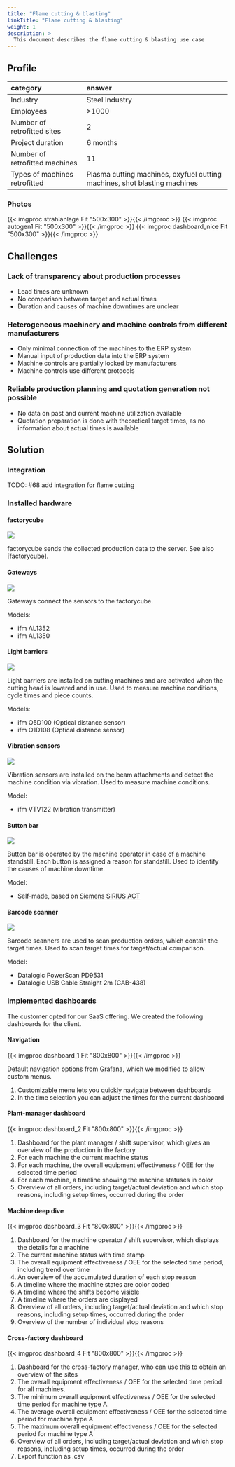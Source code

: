 ```yaml
---
title: "Flame cutting & blasting"
linkTitle: "Flame cutting & blasting"
weight: 1
description: >
  This document describes the flame cutting & blasting use case
---
```


## Profile

| category | answer |
| :---------- | :------------- |
| Industry | Steel Industry |
| Employees | >1000 |
| Number of retrofitted sites | 2 |
| Project duration | 6 months |
| Number of retrofitted machines | 11 |
| Types of machines retrofitted | Plasma cutting machines, oxyfuel cutting machines, shot blasting machines |

### Photos

{{< imgproc strahlanlage Fit "500x300" >}}{{< /imgproc >}}
{{< imgproc autogen1 Fit "500x300" >}}{{< /imgproc >}}
{{< imgproc dashboard_nice Fit "500x300" >}}{{< /imgproc >}}

## Challenges

### Lack of transparency about production processes

- Lead times are unknown
- No comparison between target and actual times
- Duration and causes of machine downtimes are unclear

### Heterogeneous machinery and machine controls from different manufacturers

- Only minimal connection of the machines to the ERP system
- Manual input of production data into the ERP system
- Machine controls are partially locked by manufacturers
- Machine controls use different protocols

### Reliable production planning and quotation generation not possible

- No data on past and current machine utilization available
- Quotation preparation is done with theoretical target times, as no information about actual times is available

## Solution

### Integration

TODO: #68 add integration for flame cutting

### Installed hardware

#### factorycube

![](/images/products/factorycube.png)

factorycube sends the collected production data to the server. See also [factorycube].

#### Gateways

![](/images/products/gateway.png)

Gateways connect the sensors to the factorycube.

Models:

- ifm AL1352
- ifm AL1350

#### Light barriers

![](/images/products/lightbarrier_1.png)

Light barriers are installed on cutting machines and are activated when the cutting head is lowered and in use. Used to measure machine conditions, cycle times and piece counts.

Models:

- ifm O5D100 (Optical distance sensor)
- ifm O1D108 (Optical distance sensor)

#### Vibration sensors

![](/images/products/VTV122.png)

Vibration sensors are installed on the beam attachments and detect the machine condition via vibration. Used to measure machine conditions.

Model:

- ifm VTV122 (vibration transmitter)

#### Button bar

![](/images/products/buttons.png)

Button bar is operated by the machine operator in case of a machine standstill. Each button is assigned a reason for standstill. Used to identify the causes of machine downtime.

Model:

- Self-made, based on [Siemens SIRIUS ACT](https://mall.industry.siemens.com/mall/de/WW/Catalog/Products/10216935?tree=CatalogTree)

#### Barcode scanner

![](/images/products/barcode_1.jpg)

Barcode scanners are used to scan production orders, which contain the target times. Used to scan target times for target/actual comparison.

Model:

- Datalogic PowerScan PD9531
- Datalogic USB Cable Straight 2m (CAB-438)

### Implemented dashboards

The customer opted for our SaaS offering. We created the following dashboards for the client.

#### Navigation

{{< imgproc dashboard_1 Fit "800x800" >}}{{< /imgproc >}}

Default navigation options from Grafana, which we modified to allow custom menus.

1. Customizable menu lets you quickly navigate between dashboards
1. In the time selection you can adjust the times for the current dashboard

#### Plant-manager dashboard

{{< imgproc dashboard_2 Fit "800x800" >}}{{< /imgproc >}}

1. Dashboard for the plant manager / shift supervisor, which gives an overview of the production in the factory
1. For each machine the current machine status
1. For each machine, the overall equipment effectiveness / OEE for the selected time period
1. For each machine, a timeline showing the machine statuses in color
1. Overview of all orders, including target/actual deviation and which stop reasons, including setup times, occurred during the order

#### Machine deep dive

{{< imgproc dashboard_3 Fit "800x800" >}}{{< /imgproc >}}

1. Dashboard for the machine operator / shift supervisor, which displays the details for a machine
1. The current machine status with time stamp
1. The overall equipment effectiveness / OEE for the selected time period, including trend over time
1. An overview of the accumulated duration of each stop reason
1. A timeline where the machine states are color coded
1. A timeline where the shifts become visible
1. A timeline where the orders are displayed
1. Overview of all orders, including target/actual deviation and which stop reasons, including setup times, occurred during the order
1. Overview of the number of individual stop reasons

#### Cross-factory dashboard

{{< imgproc dashboard_4 Fit "800x800" >}}{{< /imgproc >}}

1. Dashboard for the cross-factory manager, who can use this to obtain an overview of the sites
1. The overall equipment effectiveness / OEE for the selected time period for all machines.
1. The minimum overall equipment effectiveness / OEE for the selected time period for machine type A.
1. The average overall equipment effectiveness / OEE for the selected time period for machine type A
1. The maximum overall equipment effectiveness / OEE for the selected period for machine type A
1. Overview of all orders, including target/actual deviation and which stop reasons, including setup times, occurred during the order
1. Export function as .csv

